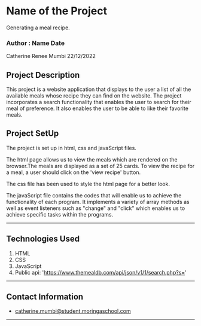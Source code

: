 # Name of the Project
Generating a meal recipe.
### Author : Name Date
Catherine Renee Mumbi 22/12/2022
## Project Description
This project is a website application that displays to the user a list of all the available meals whose recipe they can find on the website. The project incorporates a search functionality that enables the user to search for their meal of preference. It also enables the user to be able to like their favorite meals. 

## Project SetUp 
 The project is set up in html, css and javaScript files. 

 The html page allows us to view the meals which are rendered on the browser.The meals are displayed as a set of 25 cards. To view the recipe for a meal, a user should click on the 'view recipe' button.

 The css file has been used to style the html page for a better look. 

 The javaScript file contains the codes that will enable us to achieve the functionality of each program. 
 It implements a variety of array methods as well as event listeners such as "change" and "click" which enables us to achieve specific tasks within the programs. 


******

## Technologies Used
1. HTML
2. CSS
3. JavaScript
4. Public api: 'https://www.themealdb.com/api/json/v1/1/search.php?s='
*****
## Contact Information
* catherine.mumbi@student.moringaschool.com
*****